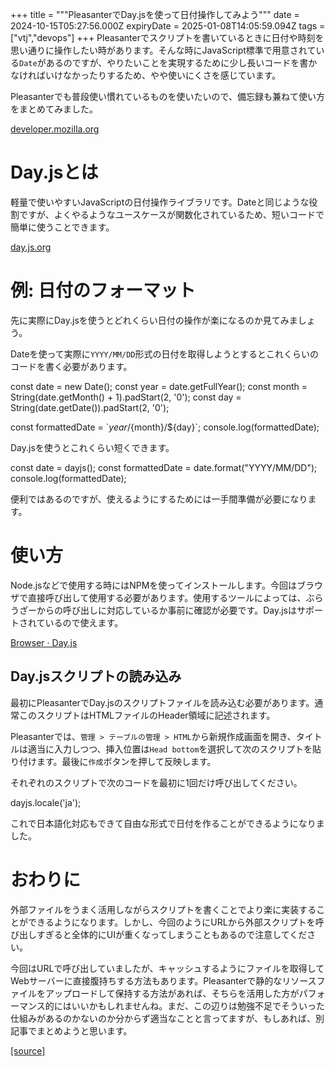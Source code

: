 +++
title = """PleasanterでDay.jsを使って日付操作してみよう"""
date = 2024-10-15T05:27:56.000Z
expiryDate = 2025-01-08T14:05:59.094Z
tags = ["vtj","devops"]
+++
Pleasanterでスクリプトを書いているときに日付や時刻を思い通りに操作したい時があります。そんな時にJavaScript標準で用意されている`Date`があるのですが、やりたいことを実現するために少し長いコードを書かなければいけなかったりするため、やや使いにくさを感じています。

Pleasanterでも普段使い慣れているものを使いたいので、備忘録も兼ねて使い方をまとめてみました。

[developer.mozilla.org](https://developer.mozilla.org/ja/docs/Web/JavaScript/Reference/Global_Objects/Date)

Day.jsとは
========

軽量で使いやすいJavaScriptの日付操作ライブラリです。Dateと同じような役割ですが、よくやるようなユースケースが関数化されているため、短いコードで簡単に使うことできます。

[day.js.org](https://day.js.org/en/)

例: 日付のフォーマット
============

先に実際にDay.jsを使うとどれくらい日付の操作が楽になるのか見てみましょう。

Dateを使って実際に`YYYY/MM/DD`形式の日付を取得しようとするとこれくらいのコードを書く必要があります。

const date \= new Date();
const year \= date.getFullYear();
const month \= String(date.getMonth() + 1).padStart(2, '0');
const day \= String(date.getDate()).padStart(2, '0');

const formattedDate \= \`${year}/${month}/${day}\`;
console.log(formattedDate);

Day.jsを使うとこれくらい短くできます。

const date \= dayjs();
const formattedDate \= date.format("YYYY/MM/DD");
console.log(formattedDate);

便利ではあるのですが、使えるようにするためには一手間準備が必要になります。

使い方
===

Node.jsなどで使用する時にはNPMを使ってインストールします。今回はブラウザで直接呼び出して使用する必要があります。使用するツールによっては、ぶらうざーからの呼び出しに対応しているか事前に確認が必要です。Day.jsはサポートされているので使えます。

[Browser · Day.js](https://day.js.org/docs/en/installation/browser)

Day.jsスクリプトの読み込み
----------------

最初にPleasanterでDay.jsのスクリプトファイルを読み込む必要があります。通常このスクリプトはHTMLファイルのHeader領域に記述されます。

Pleasanterでは、`管理 > テーブルの管理 > HTML`から新規作成画面を開き、タイトルは適当に入力しつつ、挿入位置は`Head bottom`を選択して次のスクリプトを貼り付けます。最後に`作成`ボタンを押して反映します。

<script src\="https://cdn.jsdelivr.net/npm/dayjs@1/dayjs.min.js"\></script\>

![](https://cdn-ak.f.st-hatena.com/images/fotolife/v/virtualtech/20241015/20241015142758.png)

Day.jsを使ってみる
------------

新規作成画面でデフォルトで1週間後が設定されている完了日を当日に変更することをやってみましょう。(当日を設定するだけであれば、他にもっといいやり方があるかもしれませんが)

先ほどサンプルで表示した内容をほぼそのまま用いて、最後にPleasanterの標準スクリプトを実行して入力項目に設定します。

const today \= dayjs();
const formattedDate \= today.format("YYYY/MM/DD");

$p.set($p.getControl("CompletionTime"), formattedDate);

スクリプトの入力が終わったら、作成して反映します。

![](https://cdn-ak.f.st-hatena.com/images/fotolife/v/virtualtech/20241015/20241015142801.png)

![](https://cdn-ak.f.st-hatena.com/images/fotolife/v/virtualtech/20241015/20241015142805.png)

**変更前**

![](https://cdn-ak.f.st-hatena.com/images/fotolife/v/virtualtech/20241015/20241015142808.png)

**変更後**

![](https://cdn-ak.f.st-hatena.com/images/fotolife/v/virtualtech/20241015/20241015142811.png)

無事にDay.jsを使って日付操作をすることができました。今回はすごく単純な操作なのであまり必要性の実感は湧きにくいですが、日付の比較や日数や時刻計算など様々なことができますので、気になった方はドキュメントを眺めてみてください。

例：翌日の日付
=======

JavaScriptのコードだけの紹介ですが、明日の日付を取得したい時は、`add()`を使って日付の計算をすることで取得できます。昨日や1ヶ月前などの引き算も可能です。

const today \= dayjs(); // 2024/10/09
const tomorrow \= today.add(1, "day");
const formattedDate \= tomorrow.format("YYYY/MM/DD");
console.log(formattedDate); // 2024/10/10

地域や言語の設定
--------

冒頭では触れてこなかったのですが、ロケールの設定をすることで曜日表示などを日本語化できます。最初に登録した拡張HTMLのところに次の1行を追加します。

<script src="https://cdn.jsdelivr.net/npm/dayjs@1/dayjs.min.js"></script>
<script src="https://cdn.jsdelivr.net/npm/dayjs@1/locale/ja.js"></script>

それぞれのスクリプトで次のコードを最初に1回だけ呼び出してください。

dayjs.locale('ja');

これで日本語化対応もできて自由な形式で日付を作ることができるようになりました。

おわりに
====

外部ファイルをうまく活用しながらスクリプトを書くことでより楽に実装することができるようになります。しかし、今回のようにURLから外部スクリプトを呼び出しすぎると全体的にUIが重くなってしまうこともあるので注意してください。

今回はURLで呼び出していましたが、キャッシュするようにファイルを取得してWebサーバーに直接腹持ちする方法もあります。Pleasanterで静的なリソースファイルをアップロードして保持する方法があれば、そちらを活用した方がパフォーマンス的にはいいかもしれませんね。まだ、この辺りは勉強不足でそういった仕組みがあるのかないのか分からず適当なことと言ってますが、もしあれば、別記事でまとめようと思います。

[[source]](https://devops-blog.virtualtech.jp/entry/20241015/1728970076)
